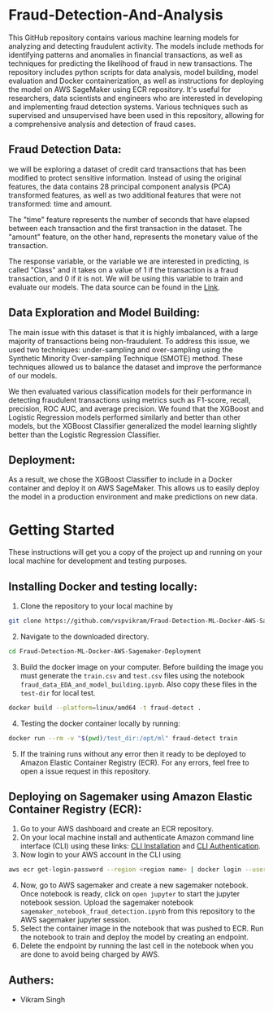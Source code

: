 # Fraud-Detection-And-Analysis

This GitHub repository contains various machine learning models for analyzing and detecting fraudulent activity. The models include methods for identifying patterns and anomalies in financial transactions, as well as techniques for predicting the likelihood of fraud in new transactions. The repository includes python scripts for data analysis, model building, model evaluation and Docker containerization, as well as instructions for deploying the model on AWS SageMaker using ECR repository. It's useful for researchers, data scientists and engineers who are interested in developing and implementing fraud detection systems. Various techniques such as supervised and unsupervised have been used in this repository, allowing for a comprehensive analysis and detection of fraud cases.

## Fraud Detection Data:
we will be exploring a dataset of credit card transactions that has been modified to protect sensitive information. Instead of using the original features, the data contains 28 principal component analysis (PCA) transformed features, as well as two additional features that were not transformed: time and amount.

The "time" feature represents the number of seconds that have elapsed between each transaction and the first transaction in the dataset. The "amount" feature, on the other hand, represents the monetary value of the transaction.

The response variable, or the variable we are interested in predicting, is called "Class" and it takes on a value of 1 if the transaction is a fraud transaction, and 0 if it is not. We will be using this variable to train and evaluate our models. The data source can be found in the [Link](https://www.kaggle.com/datasets/mlg-ulb/creditcardfraud).

## Data Exploration and Model Building:

The main issue with this dataset is that it is highly imbalanced, with a large majority of transactions being non-fraudulent. To address this issue, we used two techniques: under-sampling and over-sampling using the Synthetic Minority Over-sampling Technique (SMOTE) method. These techniques allowed us to balance the dataset and improve the performance of our models.

We then evaluated various classification models for their performance in detecting fraudulent transactions using metrics such as F1-score, recall, precision, ROC AUC, and average precision. We found that the XGBoost and Logistic Regression models performed similarly and better than other models, but the XGBoost Classifier generalized the model learning slightly better than the Logistic Regression Classifier.

## Deployment:

As a result, we chose the XGBoost Classifier to include in a Docker container and deploy it on AWS SageMaker. This allows us to easily deploy the model in a production environment and make predictions on new data.

# Getting Started
These instructions will get you a copy of the project up and running on your local machine for development and testing purposes.

## Installing Docker and testing locally:
1. Clone the repository to your local machine by

```bash
git clone https://github.com/vspvikram/Fraud-Detection-ML-Docker-AWS-Sagemaker-Deployment.git
```

2. Navigate to the downloaded directory.

```bash
cd Fraud-Detection-ML-Docker-AWS-Sagemaker-Deployment
```

3. Build the docker image on your computer. Before building the image you must generate the ```train.csv``` and ```test.csv``` files using the notebook ```fraud_data_EDA_and_model_building.ipynb```. Also copy these files in the ```test-dir``` for local test.

```bash
docker build --platform=linux/amd64 -t fraud-detect .
```

4. Testing the docker container locally by running:
```bash
docker run --rm -v "$(pwd)/test_dir:/opt/ml" fraud-detect train
```

5. If the training runs without any error then it ready to be deployed to Amazon Elastic Container Registry (ECR). For any errors, feel free to open a issue request in this repository.


## Deploying on Sagemaker using Amazon Elastic Container Registry (ECR):

1. Go to your AWS dashboard and create an ECR repository. 
2. On your local machine install and authenticate Amazon command line interface (CLI) using these links: [CLI Installation](https://github.com/tchapi/markdown-cheatsheet/blob/master/README.md) and [CLI Authentication](https://docs.aws.amazon.com/AmazonECR/latest/userguide/Registries.html#registry_auth).
3. Now login to your AWS account in the CLI using
```bash
aws ecr get-login-password --region <region name> | docker login --username AWS --password-stdin <account-id>.dkr.ecr.<region name>.amazonaws.com
```
4. Now, go to AWS sagemaker and create a new sagemaker notebook. Once notebook is ready, click on ```open jupyter``` to start the jupyter notebook session. Upload the sagemaker notebook ```sagemaker_notebook_fraud_detection.ipynb``` from this repository to the AWS sagemaker jupyter session.
5. Select the container image in the notebook that was pushed to ECR. Run the notebook to train and deploy the model by creating an endpoint.
6. Delete the endpoint by running the last cell in the notebook when you are done to avoid being charged by AWS.

## Authers:
* Vikram Singh
